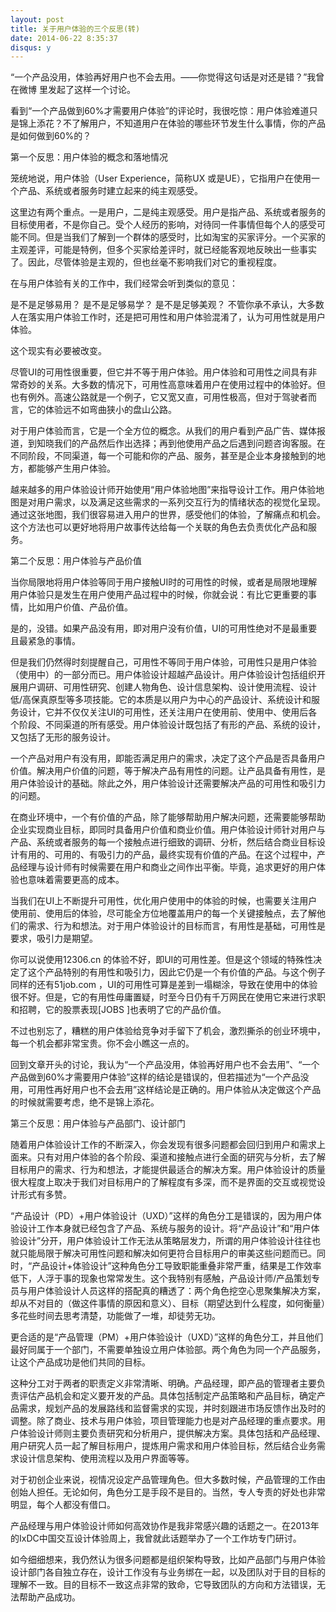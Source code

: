 ```yaml
---
layout: post
title: 关于用户体验的三个反思(转)
date: 2014-06-22 8:35:37
disqus: y
---
```


“一个产品没用，体验再好用户也不会去用。——你觉得这句话是对还是错？”我曾在微博 里发起了这样一个讨论。

看到“一个产品做到60%才需要用户体验”的评论时，我很吃惊：用户体验难道只是锦上添花？不了解用户，不知道用户在体验的哪些环节发生什么事情，你的产品是如何做到60%的？


第一个反思：用户体验的概念和落地情况

笼统地说，用户体验（User Experience，简称UX 或是UE），它指用户在使用一个产品、系统或者服务时建立起来的纯主观感受。

这里边有两个重点。一是用户，二是纯主观感受。用户是指产品、系统或者服务的目标使用者，不是你自己。受个人经历的影响，对待同一件事情但每个人的感受可能不同。但是当我们了解到一个群体的感受时，比如淘宝的买家评分。一个买家的主观差评，可能是特例，但多个买家给差评时，就已经能客观地反映出一些事实了。因此，尽管体验是主观的，但也丝毫不影响我们对它的重视程度。

在与用户体验有关的工作中，我们经常会听到类似的意见：

是不是足够易用？
是不是足够易学？
是不是足够美观？
不管你承不承认，大多数人在落实用户体验工作时，还是把可用性和用户体验混淆了，认为可用性就是用户体验。

这个现实有必要被改变。

尽管UI的可用性很重要，但它并不等于用户体验。用户体验和可用性之间具有非常奇妙的关系。大多数的情况下，可用性高意味着用户在使用过程中的体验好。但也有例外。高速公路就是一个例子，它又宽又直，可用性极高，但对于驾驶者而言，它的体验远不如弯曲狭小的盘山公路。

对于用户体验而言，它是一个全方位的概念。从我们的用户看到产品广告、媒体报道，到知晓我们的产品然后作出选择；再到他使用产品之后遇到问题咨询客服。在不同阶段，不同渠道，每一个可能和你的产品、服务，甚至是企业本身接触到的地方，都能够产生用户体验。

越来越多的用户体验设计师开始使用“用户体验地图”来指导设计工作。用户体验地图是对用户需求，以及满足这些需求的一系列交互行为的情绪状态的视觉化呈现。通过这张地图，我们很容易进入用户的世界，感受他们的体验，了解痛点和机会。这个方法也可以更好地将用户故事传达给每一个关联的角色去负责优化产品和服务。

第二个反思：用户体验与产品价值

当你局限地将用户体验等同于用户接触UI时的可用性的时候，或者是局限地理解用户体验只是发生在用户使用产品过程中的时候，你就会说：有比它更重要的事情，比如用户价值、产品价值。

是的，没错。如果产品没有用，即对用户没有价值，UI的可用性绝对不是最重要且最紧急的事情。

但是我们仍然得时刻提醒自己，可用性不等同于用户体验，可用性只是用户体验（使用中）的一部分而已。用户体验设计超越产品设计。用户体验设计包括组织开展用户调研、可用性研究、创建人物角色、设计信息架构、设计使用流程、设计低/高保真原型等多项技能。它的本质是以用户为中心的产品设计、系统设计和服务设计，它并不仅仅关注UI的可用性，还关注用户在使用前、使用中、使用后各个阶段、不同渠道的所有感受。用户体验设计既包括了有形的产品、系统的设计，又包括了无形的服务设计。

一个产品对用户有没有用，即能否满足用户的需求，决定了这个产品是否具备用户价值。解决用户价值的问题，等于解决产品有用性的问题。让产品具备有用性，是用户体验设计的基础。除此之外，用户体验设计还需要解决产品的可用性和吸引力的问题。

在商业环境中，一个有价值的产品，除了能够帮助用户解决问题，还需要能够帮助企业实现商业目标，即同时具备用户价值和商业价值。用户体验设计师针对用户与产品、系统或者服务的每一个接触点进行细致的调研、分析，然后结合商业目标设计有用的、可用的、有吸引力的产品，最终实现有价值的产品。在这个过程中，产品经理与设计师有时候需要在用户和商业之间作出平衡。毕竟，追求更好的用户体验也意味着需要更高的成本。

当我们在UI上不断提升可用性，优化用户使用中的体验的时候，也需要关注用户使用前、使用后的体验，尽可能全方位地覆盖用户的每一个关键接触点，去了解他们的需求、行为和想法。对于用户体验设计的目标而言，有用性是基础，可用性是要求，吸引力是期望。

你可以说使用12306.cn 的体验不好，即UI的可用性差。但是这个领域的特殊性决定了这个产品特别的有用性和吸引力，因此它仍是一个有价值的产品。与这个例子同样的还有51job.com ，UI的可用性可算是差到一塌糊涂，导致在使用中的体验很不好。但是，它的有用性毋庸置疑，时至今日仍有千万网民在使用它来进行求职和招聘，它的股票表现[JOBS ]也表明了它的产品价值。

不过也别忘了，糟糕的用户体验给竞争对手留下了机会，激烈撕杀的创业环境中，每一个机会都非常宝贵。你不会小瞧这一点的。

回到文章开头的讨论，我认为“一个产品没用，体验再好用户也不会去用”、“一个产品做到60%才需要用户体验”这样的结论是错误的，但若描述为“一个产品没用，可用性再好用户也不会去用”这样结论是正确的。用户体验从决定做这个产品的时候就需要考虑，绝不是锦上添花。

第三个反思：用户体验与产品部门、设计部门

随着用户体验设计工作的不断深入，你会发现有很多问题都会回归到用户和需求上面来。只有对用户体验的各个阶段、渠道和接触点进行全面的研究与分析，去了解目标用户的需求、行为和想法，才能提供最适合的解决方案。用户体验设计的质量很大程度上取决于我们对目标用户的了解程度有多深，而不是界面的交互或视觉设计形式有多赞。

“产品设计（PD）+用户体验设计（UXD）”这样的角色分工是错误的，因为用户体验设计工作本身就已经包含了产品、系统与服务的设计。将“产品设计”和“用户体验设计”分开，用户体验设计工作无法从策略层发力，所谓的用户体验设计往往也就只能局限于解决可用性问题和解决如何更符合目标用户的审美这些问题而已。同时，“产品设计+体验设计”这种角色分工导致职能重叠非常严重，结果是工作效率低下，人浮于事的现象也常常发生。这个我特别有感触，产品设计师/产品策划专员与用户体验设计人员这样的搭配真的糟透了：两个角色挖空心思聚集解决方案，却从不对目的（做这件事情的原因和意义）、目标（期望达到什么程度，如何衡量）多花些时间去思考清楚，功能做了一堆，却徒劳无功。

更合适的是“产品管理（PM）+用户体验设计（UXD）”这样的角色分工，并且他们最好同属于一个部门，不需要单独设立用户体验部。两个角色为同一个产品服务，让这个产品成功是他们共同的目标。

这种分工对于两者的职责定义非常清晰、明确。产品经理，即产品的管理者主要负责评估产品机会和定义要开发的产品。具体包括制定产品策略和产品目标，确定产品需求，规划产品的发展路线和监督需求的实现，并时刻跟进市场反馈作出及时的调整。除了商业、技术与用户体验，项目管理能力也是对产品经理的重点要求。用户体验设计师则主要负责研究和分析用户，提供解决方案。具体包括和产品经理、用户研究人员一起了解目标用户，提炼用户需求和用户体验目标，然后结合业务需求设计信息架构、使用流程以及用户界面等等。

对于初创企业来说，视情况设定产品管理角色。但大多数时候，产品管理的工作由创始人担任。无论如何，角色分工是手段不是目的。当然，专人专责的好处也非常明显，每个人都没有借口。

产品经理与用户体验设计师如何高效协作是我非常感兴趣的话题之一。在2013年的IxDC中国交互设计体验周上，我曾就此话题举办了一个工作坊专门研讨。

如今细细想来，我仍然认为很多问题都是组织架构导致，比如产品部门与用户体验设计部门各自独立存在，设计工作没有与业务绑在一起，以及团队对于目的目标的理解不一致。目的目标不一致这点非常的致命，它导致团队的方向和方法错误，无法帮助产品成功。